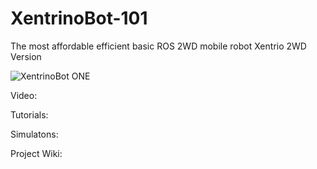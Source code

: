 # XentrinoBot-101

The most affordable efficient basic ROS 2WD mobile robot
Xentrio 2WD Version


![XentrinoBot ONE ](https://github.com/hi-techno-barrio/XentrinoBot-ONE/blob/main/doc_refence/img/XentrinoBot-ONE.png)




Video: 

Tutorials:

Simulatons:

Project Wiki:


